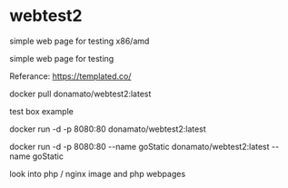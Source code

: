 # webtest2
simple web page for testing x86/amd


simple web page for testing

Referance: https://templated.co/

docker pull donamato/webtest2:latest

test box example

docker run -d -p 8080:80 donamato/webtest2:latest

docker run -d -p 8080:80 --name goStatic donamato/webtest2:latest --name goStatic 



look into php / nginx image and php webpages


